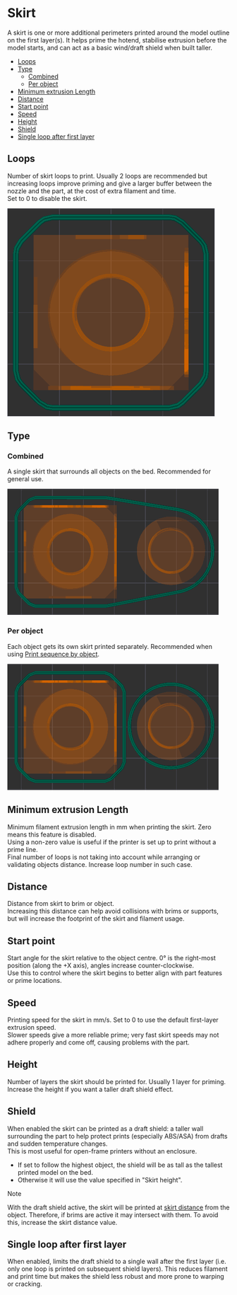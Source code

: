 # Skirt

A skirt is one or more additional perimeters printed around the model outline on the first layer(s). It helps prime the hotend, stabilise extrusion before the model starts, and can act as a basic wind/draft shield when built taller.

- [Loops](#loops)
- [Type](#type)
  - [Combined](#combined)
  - [Per object](#per-object)
- [Minimum extrusion Length](#minimum-extrusion-length)
- [Distance](#distance)
- [Start point](#start-point)
- [Speed](#speed)
- [Height](#height)
- [Shield](#shield)
- [Single loop after first layer](#single-loop-after-first-layer)

## Loops

Number of skirt loops to print. 
Usually 2 loops are recommended but increasing loops improve priming and give a larger buffer between the nozzle and the part, at the cost of extra filament and time.  
Set to 0 to disable the skirt.

![skirt](https://github.com/SoftFever/OrcaSlicer/blob/main/doc/images/skirt/skirt.png?raw=true)

## Type

### Combined

A single skirt that surrounds all objects on the bed.
  Recommended for general use.

![skirt-combined](https://github.com/SoftFever/OrcaSlicer/blob/main/doc/images/skirt/skirt-combined.png?raw=true)

### Per object

Each object gets its own skirt printed separately.
  Recommended when using [Print sequence by object](others_settings_special_mode#by-object).

![skirt-per-object](https://github.com/SoftFever/OrcaSlicer/blob/main/doc/images/skirt/skirt-per-object.png?raw=true)

## Minimum extrusion Length

Minimum filament extrusion length in mm when printing the skirt. Zero means this feature is disabled.  
Using a non-zero value is useful if the printer is set up to print without a prime line.  
Final number of loops is not taking into account while arranging or validating objects distance. Increase loop number in such case.

## Distance

Distance from skirt to brim or object.  
Increasing this distance can help avoid collisions with brims or supports, but will increase the footprint of the skirt and filament usage.

## Start point

Start angle for the skirt relative to the object centre. 0° is the right-most position (along the +X axis), angles increase counter-clockwise.  
Use this to control where the skirt begins to better align with part features or prime locations.

## Speed

Printing speed for the skirt in mm/s. Set to 0 to use the default first-layer extrusion speed.  
Slower speeds give a more reliable prime; very fast skirt speeds may not adhere properly and come off, causing problems with the part.

## Height

Number of layers the skirt should be printed for. Usually 1 layer for priming. Increase the height if you want a taller draft shield effect.

## Shield

When enabled the skirt can be printed as a draft shield: a taller wall surrounding the part to help protect prints (especially ABS/ASA) from drafts and sudden temperature changes.  
This is most useful for open-frame printers without an enclosure.

- If set to follow the highest object, the shield will be as tall as the tallest printed model on the bed.
- Otherwise it will use the value specified in "Skirt height".

> [!NOTE]
> With the draft shield active, the skirt will be printed at [skirt distance](#distance) from the object. Therefore, if brims are active it may intersect with them. To avoid this, increase the skirt distance value.

## Single loop after first layer

When enabled, limits the draft shield to a single wall after the first layer (i.e. only one loop is printed on subsequent shield layers). This reduces filament and print time but makes the shield less robust and more prone to warping or cracking.
